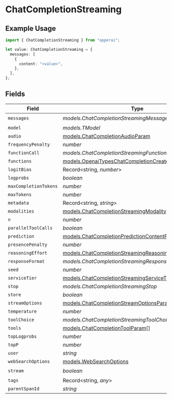 # ChatCompletionStreaming

## Example Usage

```typescript
import { ChatCompletionStreaming } from "opperai";

let value: ChatCompletionStreaming = {
  messages: [
    {
      content: "<value>",
    },
  ],
};
```

## Fields

| Field                                                                                                                | Type                                                                                                                 | Required                                                                                                             | Description                                                                                                          |
| -------------------------------------------------------------------------------------------------------------------- | -------------------------------------------------------------------------------------------------------------------- | -------------------------------------------------------------------------------------------------------------------- | -------------------------------------------------------------------------------------------------------------------- |
| `messages`                                                                                                           | *models.ChatCompletionStreamingMessage*[]                                                                            | :heavy_check_mark:                                                                                                   | N/A                                                                                                                  |
| `model`                                                                                                              | *models.TModel*                                                                                                      | :heavy_minus_sign:                                                                                                   | N/A                                                                                                                  |
| `audio`                                                                                                              | [models.ChatCompletionAudioParam](../models/chatcompletionaudioparam.md)                                             | :heavy_minus_sign:                                                                                                   | N/A                                                                                                                  |
| `frequencyPenalty`                                                                                                   | *number*                                                                                                             | :heavy_minus_sign:                                                                                                   | N/A                                                                                                                  |
| `functionCall`                                                                                                       | *models.ChatCompletionStreamingFunctionCallUnion*                                                                    | :heavy_minus_sign:                                                                                                   | N/A                                                                                                                  |
| `functions`                                                                                                          | [models.OpenaiTypesChatCompletionCreateParamsFunction](../models/openaitypeschatcompletioncreateparamsfunction.md)[] | :heavy_minus_sign:                                                                                                   | N/A                                                                                                                  |
| `logitBias`                                                                                                          | Record<string, *number*>                                                                                             | :heavy_minus_sign:                                                                                                   | N/A                                                                                                                  |
| `logprobs`                                                                                                           | *boolean*                                                                                                            | :heavy_minus_sign:                                                                                                   | N/A                                                                                                                  |
| `maxCompletionTokens`                                                                                                | *number*                                                                                                             | :heavy_minus_sign:                                                                                                   | N/A                                                                                                                  |
| `maxTokens`                                                                                                          | *number*                                                                                                             | :heavy_minus_sign:                                                                                                   | N/A                                                                                                                  |
| `metadata`                                                                                                           | Record<string, *string*>                                                                                             | :heavy_minus_sign:                                                                                                   | N/A                                                                                                                  |
| `modalities`                                                                                                         | [models.ChatCompletionStreamingModality](../models/chatcompletionstreamingmodality.md)[]                             | :heavy_minus_sign:                                                                                                   | N/A                                                                                                                  |
| `n`                                                                                                                  | *number*                                                                                                             | :heavy_minus_sign:                                                                                                   | N/A                                                                                                                  |
| `parallelToolCalls`                                                                                                  | *boolean*                                                                                                            | :heavy_minus_sign:                                                                                                   | N/A                                                                                                                  |
| `prediction`                                                                                                         | [models.ChatCompletionPredictionContentParam](../models/chatcompletionpredictioncontentparam.md)                     | :heavy_minus_sign:                                                                                                   | N/A                                                                                                                  |
| `presencePenalty`                                                                                                    | *number*                                                                                                             | :heavy_minus_sign:                                                                                                   | N/A                                                                                                                  |
| `reasoningEffort`                                                                                                    | [models.ChatCompletionStreamingReasoningEffort](../models/chatcompletionstreamingreasoningeffort.md)                 | :heavy_minus_sign:                                                                                                   | N/A                                                                                                                  |
| `responseFormat`                                                                                                     | *models.ChatCompletionStreamingResponseFormat*                                                                       | :heavy_minus_sign:                                                                                                   | N/A                                                                                                                  |
| `seed`                                                                                                               | *number*                                                                                                             | :heavy_minus_sign:                                                                                                   | N/A                                                                                                                  |
| `serviceTier`                                                                                                        | [models.ChatCompletionStreamingServiceTier](../models/chatcompletionstreamingservicetier.md)                         | :heavy_minus_sign:                                                                                                   | N/A                                                                                                                  |
| `stop`                                                                                                               | *models.ChatCompletionStreamingStop*                                                                                 | :heavy_minus_sign:                                                                                                   | N/A                                                                                                                  |
| `store`                                                                                                              | *boolean*                                                                                                            | :heavy_minus_sign:                                                                                                   | N/A                                                                                                                  |
| `streamOptions`                                                                                                      | [models.ChatCompletionStreamOptionsParam](../models/chatcompletionstreamoptionsparam.md)                             | :heavy_minus_sign:                                                                                                   | N/A                                                                                                                  |
| `temperature`                                                                                                        | *number*                                                                                                             | :heavy_minus_sign:                                                                                                   | N/A                                                                                                                  |
| `toolChoice`                                                                                                         | *models.ChatCompletionStreamingToolChoiceUnion*                                                                      | :heavy_minus_sign:                                                                                                   | N/A                                                                                                                  |
| `tools`                                                                                                              | [models.ChatCompletionToolParam](../models/chatcompletiontoolparam.md)[]                                             | :heavy_minus_sign:                                                                                                   | N/A                                                                                                                  |
| `topLogprobs`                                                                                                        | *number*                                                                                                             | :heavy_minus_sign:                                                                                                   | N/A                                                                                                                  |
| `topP`                                                                                                               | *number*                                                                                                             | :heavy_minus_sign:                                                                                                   | N/A                                                                                                                  |
| `user`                                                                                                               | *string*                                                                                                             | :heavy_minus_sign:                                                                                                   | N/A                                                                                                                  |
| `webSearchOptions`                                                                                                   | [models.WebSearchOptions](../models/websearchoptions.md)                                                             | :heavy_minus_sign:                                                                                                   | N/A                                                                                                                  |
| `stream`                                                                                                             | *boolean*                                                                                                            | :heavy_check_mark:                                                                                                   | N/A                                                                                                                  |
| `tags`                                                                                                               | Record<string, *any*>                                                                                                | :heavy_minus_sign:                                                                                                   | N/A                                                                                                                  |
| `parentSpanId`                                                                                                       | *string*                                                                                                             | :heavy_minus_sign:                                                                                                   | N/A                                                                                                                  |